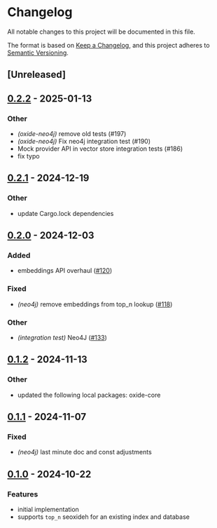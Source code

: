 # Changelog

All notable changes to this project will be documented in this file.

The format is based on [Keep a Changelog](https://keepachangelog.com/en/1.0.0/),
and this project adheres to [Semantic Versioning](https://semver.org/spec/v2.0.0.html).

## [Unreleased]

## [0.2.2](https://github.com/LinearPL/Oxide/compare/oxide-neo4j-v0.2.1...oxide-neo4j-v0.2.2) - 2025-01-13

### Other

- *(oxide-neo4j)* remove old tests (#197)
- *(oxide-neo4j)* Fix neo4j integration test (#190)
- Mock provider API in vector store integration tests (#186)
- fix typo

## [0.2.1](https://github.com/LinearPL/Oxide/compare/oxide-neo4j-v0.2.0...oxide-neo4j-v0.2.1) - 2024-12-19

### Other

- update Cargo.lock dependencies

## [0.2.0](https://github.com/LinearPL/Oxide/compare/oxide-neo4j-v0.1.2...oxide-neo4j-v0.2.0) - 2024-12-03

### Added

- embeddings API overhaul ([#120](https://github.com/LinearPL/Oxide/pull/120))

### Fixed

- *(neo4j)* remove embeddings from top_n lookup ([#118](https://github.com/LinearPL/Oxide/pull/118))

### Other

- *(integration test)* Neo4J ([#133](https://github.com/LinearPL/Oxide/pull/133))

## [0.1.2](https://github.com/LinearPL/Oxide/compare/oxide-neo4j-v0.1.1...oxide-neo4j-v0.1.2) - 2024-11-13

### Other

- updated the following local packages: oxide-core

## [0.1.1](https://github.com/LinearPL/Oxide/compare/oxide-neo4j-v0.1.0...oxide-neo4j-v0.1.1) - 2024-11-07

### Fixed

- *(neo4j)* last minute doc and const adjustments

## [0.1.0](https://github.com/LinearPL/Oxide/compare/oxide-mongodb-v0.0.7...oxide-mongodb-v0.1.0) - 2024-10-22

### Features

- initial implementation
- supports `top_n` seoxideh for an existing index and database
